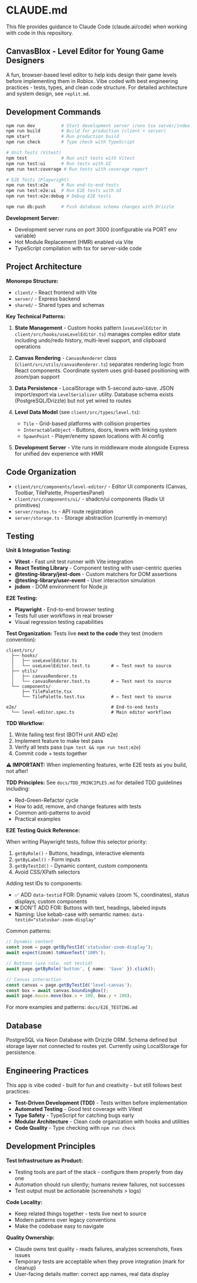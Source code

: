 # CLAUDE.md

This file provides guidance to Claude Code (claude.ai/code) when working with code in this repository.

## CanvasBlox - Level Editor for Young Game Designers

A fun, browser-based level editor to help kids design their game levels before implementing them in Roblox. Vibe coded with best engineering practices - tests, types, and clean code structure. For detailed architecture and system design, see `replit.md`.

## Development Commands

```bash
npm run dev          # Start development server (runs tsx server/index.ts)
npm run build        # Build for production (client + server)
npm start            # Run production build
npm run check        # Type check with TypeScript

# Unit Tests (Vitest)
npm test             # Run unit tests with Vitest
npm run test:ui      # Run tests with UI
npm run test:coverage # Run tests with coverage report

# E2E Tests (Playwright)
npm run test:e2e     # Run end-to-end tests
npm run test:e2e:ui  # Run E2E tests with UI
npm run test:e2e:debug # Debug E2E tests

npm run db:push      # Push database schema changes with Drizzle
```

**Development Server:**
- Development server runs on port 3000 (configurable via PORT env variable)
- Hot Module Replacement (HMR) enabled via Vite
- TypeScript compilation with tsx for server-side code

## Project Architecture

**Monorepo Structure:**
- `client/` - React frontend with Vite
- `server/` - Express backend
- `shared/` - Shared types and schemas

**Key Technical Patterns:**

1. **State Management** - Custom hooks pattern (`useLevelEditor` in `client/src/hooks/useLevelEditor.ts`) manages complex editor state including undo/redo history, multi-level support, and clipboard operations

2. **Canvas Rendering** - `CanvasRenderer` class (`client/src/utils/canvasRenderer.ts`) separates rendering logic from React components. Coordinate system uses grid-based positioning with zoom/pan support

3. **Data Persistence** - LocalStorage with 5-second auto-save. JSON import/export via `LevelSerializer` utility. Database schema exists (PostgreSQL/Drizzle) but not yet wired to routes

4. **Level Data Model** (see `client/src/types/level.ts`):
   - `Tile` - Grid-based platforms with collision properties
   - `InteractableObject` - Buttons, doors, levers with linking system
   - `SpawnPoint` - Player/enemy spawn locations with AI config

5. **Development Server** - Vite runs in middleware mode alongside Express for unified dev experience with HMR

## Code Organization

- `client/src/components/level-editor/` - Editor UI components (Canvas, Toolbar, TilePalette, PropertiesPanel)
- `client/src/components/ui/` - shadcn/ui components (Radix UI primitives)
- `server/routes.ts` - API route registration
- `server/storage.ts` - Storage abstraction (currently in-memory)

## Testing

**Unit & Integration Testing:**
- **Vitest** - Fast unit test runner with Vite integration
- **React Testing Library** - Component testing with user-centric queries
- **@testing-library/jest-dom** - Custom matchers for DOM assertions
- **@testing-library/user-event** - User interaction simulation
- **jsdom** - DOM environment for Node.js

**E2E Testing:**
- **Playwright** - End-to-end browser testing
- Tests full user workflows in real browser
- Visual regression testing capabilities

**Test Organization:**
Tests live **next to the code** they test (modern convention):
```
client/src/
  ├── hooks/
  │   ├── useLevelEditor.ts
  │   └── useLevelEditor.test.ts        # ← Test next to source
  ├── utils/
  │   ├── canvasRenderer.ts
  │   └── canvasRenderer.test.ts        # ← Test next to source
  └── components/
      ├── TilePalette.tsx
      └── TilePalette.test.tsx          # ← Test next to source

e2e/                                    # End-to-end tests
  └── level-editor.spec.ts              # Main editor workflows
```

**TDD Workflow:**
1. Write failing test first (BOTH unit AND e2e)
2. Implement feature to make test pass
3. Verify all tests pass (`npm test && npm run test:e2e`)
4. Commit code + tests together

**⚠️ IMPORTANT:** When implementing features, write E2E tests as you build, not after!

**TDD Principles:**
See `docs/TDD_PRINCIPLES.md` for detailed TDD guidelines including:
- Red-Green-Refactor cycle
- How to add, remove, and change features with tests
- Common anti-patterns to avoid
- Practical examples

**E2E Testing Quick Reference:**

When writing Playwright tests, follow this selector priority:
1. `getByRole()` - Buttons, headings, interactive elements
2. `getByLabel()` - Form inputs
3. `getByTestId()` - Dynamic content, custom components
4. Avoid CSS/XPath selectors

Adding test IDs to components:
- ✅ ADD `data-testid` FOR: Dynamic values (zoom %, coordinates), status displays, custom components
- ❌ DON'T ADD FOR: Buttons with text, headings, labeled inputs
- Naming: Use kebab-case with semantic names: `data-testid="statusbar-zoom-display"`

Common patterns:
```typescript
// Dynamic content
const zoom = page.getByTestId('statusbar-zoom-display');
await expect(zoom).toHaveText('100%');

// Buttons (use role, not testid)
await page.getByRole('button', { name: 'Save' }).click();

// Canvas interaction
const canvas = page.getByTestId('level-canvas');
const box = await canvas.boundingBox();
await page.mouse.move(box.x + 100, box.y + 100);
```

For more examples and patterns: `docs/E2E_TESTING.md`

## Database

PostgreSQL via Neon Database with Drizzle ORM. Schema defined but storage layer not connected to routes yet. Currently using LocalStorage for persistence.

## Engineering Practices

This app is vibe coded - built for fun and creativity - but still follows best practices:

- **Test-Driven Development (TDD)** - Tests written before implementation
- **Automated Testing** - Good test coverage with Vitest
- **Type Safety** - TypeScript for catching bugs early
- **Modular Architecture** - Clean code organization with hooks and utilities
- **Code Quality** - Type checking with `npm run check`

## Development Principles

**Test Infrastructure as Product:**
- Testing tools are part of the stack - configure them properly from day one
- Automation should run silently; humans review failures, not successes
- Test output must be actionable (screenshots > logs)

**Code Locality:**
- Keep related things together - tests live next to source
- Modern patterns over legacy conventions
- Make the codebase easy to navigate

**Quality Ownership:**
- Claude owns test quality - reads failures, analyzes screenshots, fixes issues
- Temporary tests are acceptable when they prove integration (mark for cleanup)
- User-facing details matter: correct app names, real data display
